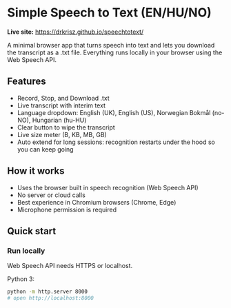 # Simple Speech to Text (EN/HU/NO)

**Live site:** https://drkrisz.github.io/speechtotext/

A minimal browser app that turns speech into text and lets you download the transcript as a .txt file. Everything runs locally in your browser using the Web Speech API.

## Features
- Record, Stop, and Download .txt
- Live transcript with interim text
- Language dropdown: English (UK), English (US), Norwegian Bokmål (no-NO), Hungarian (hu-HU)
- Clear button to wipe the transcript
- Live size meter (B, KB, MB, GB)
- Auto extend for long sessions: recognition restarts under the hood so you can keep going

## How it works
- Uses the browser built in speech recognition (Web Speech API)
- No server or cloud calls
- Best experience in Chromium browsers (Chrome, Edge)
- Microphone permission is required

## Quick start

### Run locally
Web Speech API needs HTTPS or localhost.

Python 3:
```bash
python -m http.server 8000
# open http://localhost:8000
